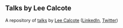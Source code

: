## Talks by Lee Calcote
A repository of [talks](http://calcotestudios.com/talks) by [Lee Calcote](https://gingergeek.com/about) ([LinkedIn](https://www.linkedin.com/in/leecalcote), [Twitter](https://twitter.com/lcalcote))
